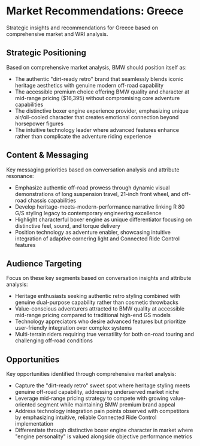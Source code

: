 # Market Recommendations: Greece

Strategic insights and recommendations for Greece based on comprehensive market and WRI analysis.

## Strategic Positioning
Based on comprehensive market analysis, BMW should position itself as:
- The authentic "dirt-ready retro" brand that seamlessly blends iconic heritage aesthetics with genuine modern off-road capability
- The accessible premium choice offering BMW quality and character at mid-range pricing ($16,395) without compromising core adventure capabilities
- The distinctive boxer engine experience provider, emphasizing unique air/oil-cooled character that creates emotional connection beyond horsepower figures
- The intuitive technology leader where advanced features enhance rather than complicate the adventure riding experience

## Content & Messaging
Key messaging priorities based on conversation analysis and attribute resonance:
- Emphasize authentic off-road prowess through dynamic visual demonstrations of long suspension travel, 21-inch front wheel, and off-road chassis capabilities
- Develop heritage-meets-modern-performance narrative linking R 80 G/S styling legacy to contemporary engineering excellence
- Highlight characterful boxer engine as unique differentiator focusing on distinctive feel, sound, and torque delivery
- Position technology as adventure enabler, showcasing intuitive integration of adaptive cornering light and Connected Ride Control features

## Audience Targeting
Focus on these key segments based on conversation insights and attribute analysis:
- Heritage enthusiasts seeking authentic retro styling combined with genuine dual-purpose capability rather than cosmetic throwbacks
- Value-conscious adventurers attracted to BMW quality at accessible mid-range pricing compared to traditional high-end GS models
- Technology appreciators who desire advanced features but prioritize user-friendly integration over complex systems
- Multi-terrain riders requiring true versatility for both on-road touring and challenging off-road conditions

## Opportunities
Key opportunities identified through comprehensive market analysis:
- Capture the "dirt-ready retro" sweet spot where heritage styling meets genuine off-road capability, addressing underserved market niche
- Leverage mid-range pricing strategy to compete with growing value-oriented segment while maintaining BMW premium brand appeal
- Address technology integration pain points observed with competitors by emphasizing intuitive, reliable Connected Ride Control implementation
- Differentiate through distinctive boxer engine character in market where "engine personality" is valued alongside objective performance metrics